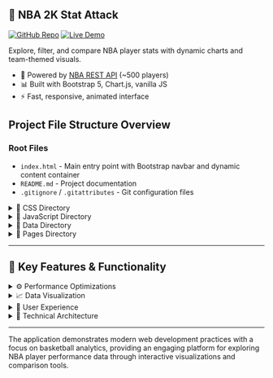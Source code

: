 ## 🏀 NBA 2K Stat Attack
[![GitHub Repo](https://img.shields.io/badge/GitHub-Repo-blue?logo=github)](https://github.com/tatoslover/Mini-Project-1)
[![Live Demo](https://img.shields.io/badge/Live%20Demo-Netlify-brightgreen?logo=netlify)](https://nbaadvancedstatattack.netlify.app)

Explore, filter, and compare NBA player stats with dynamic charts and team-themed visuals.

- 🧠 Powered by [NBA REST API](https://www.nba.com/stats/api) (~500 players)
- 📊 Built with Bootstrap 5, Chart.js, vanilla JS
- ⚡ Fast, responsive, animated interface

## Project File Structure Overview

### Root Files
- `index.html` - Main entry point with Bootstrap navbar and dynamic content container
- `README.md` - Project documentation
- `.gitignore` / `.gitattributes` - Git configuration files

<details>
<summary>📁 CSS Directory</summary>

- `css/style.css` - Complete styling system including:
  - Custom CSS variables for consistent theming
  - Basketball loading animation (now slowed down to 2s cycles)
  - Responsive design with mobile-first approach
  - Advanced animations (glow effects, hover transitions, pulse effects)
  - Team-specific color schemes for all 30 NBA teams
  - Chart styling and card enhancements
</details>

<details>
<summary>📁 JavaScript Directory</summary>

`js/main.js` - Core Navigation Controller
- Manages single-page application routing between tabs
- NEW: Basketball loading animation system (1.5s delay)
- Dynamic content loading with error handling
- Tab activation and state management

`js/api.js` - Data Management Layer
- `NBADataAPI` class - Simulates real API interactions
- Caching system for performance optimization
- Error handling with retry mechanisms and exponential backoff
- Batch request processing
- Progress tracking for large datasets
- Features:
  - Player search and filtering
  - Team statistics aggregation
  - Top performers analysis
  - Real-time data subscription simulation

`js/utils.js` - Shared Utilities
- Global state management (`allPlayers`, `teamNames`)
- Position normalization functions
- Player placeholder image generation
- Complete NBA team color mappings (30 teams)
- Stat label definitions and formatting

`js/players.js` - Players Tab Functionality
- Advanced filtering system (team, position, name search)
- Dynamic Chart.js visualizations:
  - Team performance bar chart
  - Position distribution pie chart
  - Top performers comparison charts
- Player card generation with team-themed styling
- Real-time filter updates and sorting

`js/arenaUI.js` - Arena Interface Controller
- Two-player comparison system
- Searchable dropdowns with real-time filtering
- Player selection with team/position filters
- Direct statistical comparisons with visual feedback

`js/arenaLogic.js` - Arena Comparison Logic
- Player-vs-player statistical analysis
- Comparison result formatting
- Legacy compatibility functions
</details>

<details>
<summary>📁 Data Directory</summary>

`data/stats.json` - Player Statistics Database
- Comprehensive NBA player data including:
  - Basic info (name, position, age, games played)
  - Advanced metrics (PER, True Shooting %, Win Shares, VORP)
  - Efficiency stats (usage %, rebound %, assist %)
  - ~500+ player records with complete statistical profiles

`data/teams.json` - Team Reference Data
- All 30 NBA team mappings (abbreviation → full name)
- Used for filtering and display purposes
</details>

<details>
<summary>📁 Pages Directory</summary>

`pages/about.html` - Project Information
- Hero section with technology badges
- Navigation sidebar with smooth scrolling
- Project overview and purpose explanation
- Data source information and technical details
- Contact information and acknowledgments

`pages/players.html` - Player Analysis Interface
- Filter controls (team, position, stat sorting, name search)
- Three interactive Chart.js visualizations
- Dynamic player card grid with pagination
- Real-time filtering and sorting capabilities

`pages/arena.html` - Player Comparison Interface
- Dual-panel layout for two-player selection
- Advanced filtering (team and position)
- Searchable player dropdowns
- Statistical comparison with visual indicators
- Head-to-head performance analysis
</details>

---

## 🎯 Key Features & Functionality

<details>
<summary>⚙️ Performance Optimizations</summary>

- Basketball loading animation (1.5s delay) for better UX
- Caching system for API calls
- Lazy loading of chart data
- Responsive image placeholders
</details>

<details>
<summary>📈 Data Visualization</summary>

- Chart.js integration for interactive charts
- Team performance analytics
- Position distribution analysis
- Top performer comparisons
</details>

<details>
<summary>📱 User Experience</summary>

- Mobile-responsive design with Bootstrap 5
- Smooth animations and transitions
- Real-time search and filtering
- Team-themed color schemes
- Accessibility features (ARIA labels, keyboard navigation)
</details>

<details>
<summary>🧱 Technical Architecture</summary>

- Single-page application with dynamic routing
- Modular JavaScript architecture
- Error handling and retry mechanisms
- Progressive enhancement approach
</details>

---

The application demonstrates modern web development practices with a focus on basketball analytics, providing an engaging platform for exploring NBA player performance data through interactive visualizations and comparison tools.
